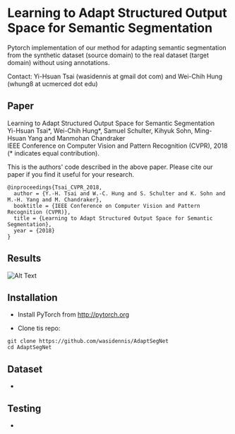 # Learning to Adapt Structured Output Space for Semantic Segmentation

Pytorch implementation of our method for adapting semantic segmentation from the synthetic dataset (source domain) to the real dataset (target domain) without using annotations.

Contact: Yi-Hsuan Tsai (wasidennis at gmail dot com) and Wei-Chih Hung (whung8 at ucmerced dot edu)

## Paper
Learning to Adapt Structured Output Space for Semantic Segmentation <br />
Yi-Hsuan Tsai\*, Wei-Chih Hung\*, Samuel Schulter, Kihyuk Sohn, Ming-Hsuan Yang and Manmohan Chandraker <br />
IEEE Conference on Computer Vision and Pattern Recognition (CVPR), 2018 (\* indicates equal contribution).

This is the authors' code described in the above paper. Please cite our paper if you find it useful for your research.

```
@inproceedings{Tsai_CVPR_2018,
  author = {Y.-H. Tsai and W.-C. Hung and S. Schulter and K. Sohn and M.-H. Yang and M. Chandraker},
  booktitle = {IEEE Conference on Computer Vision and Pattern Recognition (CVPR)},
  title = {Learning to Adapt Structured Output Space for Semantic Segmentation},
  year = {2018}
}
```

## Results

![Alt Text](https://github.com/wasidennis/AdaptSegNet/blob/master/figure/result_git.png)

## Installation
* Install PyTorch from http://pytorch.org

* Clone tis repo:
```
git clone https://github.com/wasidennis/AdaptSegNet
cd AdaptSegNet
```

## Dataset
* 

## Testing
* 




